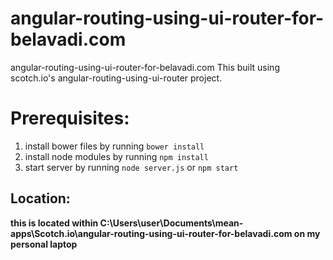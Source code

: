 # angular-routing-using-ui-router-for-belavadi.com
angular-routing-using-ui-router-for-belavadi.com
This built using scotch.io's angular-routing-using-ui-router project.

# Prerequisites:
1. install bower files by running ```bower install```
2. install node modules by running ```npm install```
3. start server by running ```node server.js``` or ```npm start```

## Location:
 __this is located within C:\Users\user\Documents\mean-apps\Scotch.io\angular-routing-using-ui-router-for-belavadi.com on my personal laptop__
